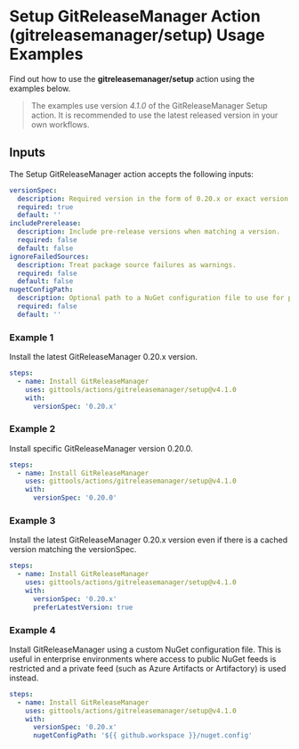 # Setup GitReleaseManager Action (gitreleasemanager/setup) Usage Examples

Find out how to use the **gitreleasemanager/setup** action using the examples below.

> The examples use version _4.1.0_ of the GitReleaseManager Setup action.  It is recommended to use the latest released version in your own workflows.

## Inputs

The Setup GitReleaseManager action accepts the following inputs:

```yaml
versionSpec:
  description: Required version in the form of 0.20.x or exact version like 0.20.0.
  required: true
  default: ''
includePrerelease:
  description: Include pre-release versions when matching a version.
  required: false
  default: false
ignoreFailedSources:
  description: Treat package source failures as warnings.
  required: false
  default: false
nugetConfigPath:
  description: Optional path to a NuGet configuration file to use for package sources.
  required: false
  default: ''
```

### Example 1

Install the latest GitReleaseManager 0.20.x version.

```yaml
steps:
  - name: Install GitReleaseManager
    uses: gittools/actions/gitreleasemanager/setup@v4.1.0
    with:
      versionSpec: '0.20.x'
```

### Example 2

Install specific GitReleaseManager version 0.20.0.

```yaml
steps:
  - name: Install GitReleaseManager
    uses: gittools/actions/gitreleasemanager/setup@v4.1.0
    with:
      versionSpec: '0.20.0'
```

### Example 3

Install the latest GitReleaseManager 0.20.x version even if there is a cached version matching the versionSpec.

```yaml
steps:
  - name: Install GitReleaseManager
    uses: gittools/actions/gitreleasemanager/setup@v4.1.0
    with:
      versionSpec: '0.20.x'
      preferLatestVersion: true
```

### Example 4

Install GitReleaseManager using a custom NuGet configuration file. This is useful in enterprise environments where access to public NuGet feeds is restricted and a private feed (such as Azure Artifacts or Artifactory) is used instead.

```yaml
steps:
  - name: Install GitReleaseManager
    uses: gittools/actions/gitreleasemanager/setup@v4.1.0
    with:
      versionSpec: '0.20.x'
      nugetConfigPath: '${{ github.workspace }}/nuget.config'
```
